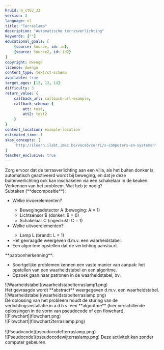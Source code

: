 ```yaml
---
hruid: m_ct03_33
version: 3
language: nl
title: "Terraslamp"
description: "Automatische terrasverlichting"
keywords: [""]
educational_goals: [
    {source: Source, id: id}, 
    {source: Source2, id: id2}
]
copyright: dwengo
licence: dwengo
content_type: text/ct-schema
available: true
target_ages: [12, 13, 14]
difficulty: 3
return_value: {
    callback_url: callback-url-example,
    callback_schema: {
        att: test,
        att2: test2
    }
}
content_location: example-location
estimated_time: 1
skos_concepts: [
    'http://ilearn.ilabt.imec.be/vocab/curr1/s-computers-en-systemen'
]
teacher_exclusive: true
---
```


<context>
Zorg ervoor dat de terrasverlichting aan een villa, als het buiten donker is, automatisch geactiveerd wordt bij beweging, en dat je deze buitenverlichting ook kan inschakelen via een schakelaar in de keuken. 
</div>
</context>
<decomposition>
Verkennen van het probleem. Wat heb je nodig? <br> 
Subtaken (**decompositie**):<br>
<ul>
    <li>Welke invoerelementen?</li>
        <ul> <li>Bewegingsdetector A (beweging: A  = 1)</li>
             <li>Lichtsensor B (donker: B = 0)</li>
             <li>Schakelaar C (ingedrukt: C = 1)</li>
        </ul>
    <li>Welke uitvoerelementen?</li>
        <ul>
            <li>Lamp L (brandt: L = 1)</li>
        </ul>
    <li>Het gevraagde weergeven d.m.v. een waarheidstabel. </li>
    <li>Een algoritme opstellen dat de verlichting aanstuurt.</li>
</ul>
</decomposition>
<patternRecognition>
**patroonherkenning**:<br>
<ul>
     <li>Soortgelijke problemen kennen een vaste manier van aanpak: het opstellen van een waarheidstabel en een algoritme. </li>
     <li>Opzoek gaan naar patronen in de waarheidstabel, bv.</li> 
</ul>
![Waarheidstabel](waarheidstabelterraslamp1.png)<br>  
</patternRecognition>
<abstraction>
Het gevraagde wordt **abstract** weergegeven d.m.v. een waarheidstabel.<br>
![Waarheidstabel](waarheidstabelterraslamp.png)  <br>
</abstraction>
<algorithms>
De oplossing van het probleem houdt de sturing van de verlichtingsinstallatie in a.d.h.v. een **algoritme** (hier verschillende oplossingen in de vorm van pseudocode of een flowchart).<br>
![Flowchart](flowchart.png)<br>
![Flowchart](flowchart2terraslamp.png)<br><br>
![Pseudocode](pseudocode1terraslamp.png)<br>
![Pseudocode](pseudocodewijterraslamp.png)
</algorithms>
<implementation>
Deze activiteit kan zonder computer gebeuren.
</implementation>

